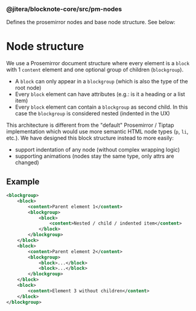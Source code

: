 ### @jitera/blocknote-core/src/pm-nodes

Defines the prosemirror nodes and base node structure. See below:

# Node structure

We use a Prosemirror document structure where every element is a `block` with 1 `content` element and one optional group of children (`blockgroup`).

- A `block` can only appear in a `blockgroup` (which is also the type of the root node)
- Every `block` element can have attributes (e.g.: is it a heading or a list item)
- Every `block` element can contain a `blockgroup` as second child. In this case the `blockgroup` is considered nested (indented in the UX)

This architecture is different from the "default" Prosemirror / Tiptap implementation which would use more semantic HTML node types (`p`, `li`, etc.). We have designed this block structure instead to more easily:

- support indentation of any node (without complex wrapping logic)
- supporting animations (nodes stay the same type, only attrs are changed)

## Example

```xml
<blockgroup>
    <block>
        <content>Parent element 1</content>
        <blockgroup>
            <block>
                <content>Nested / child / indented item</content>
            </block>
        </blockgroup>
    </block>
    <block>
        <content>Parent element 2</content>
        <blockgroup>
            <block>...</block>
            <block>...</block>
        </blockgroup>
    </block>
    <block>
        <content>Element 3 without children</content>
    </block>
</blockgroup>
```
